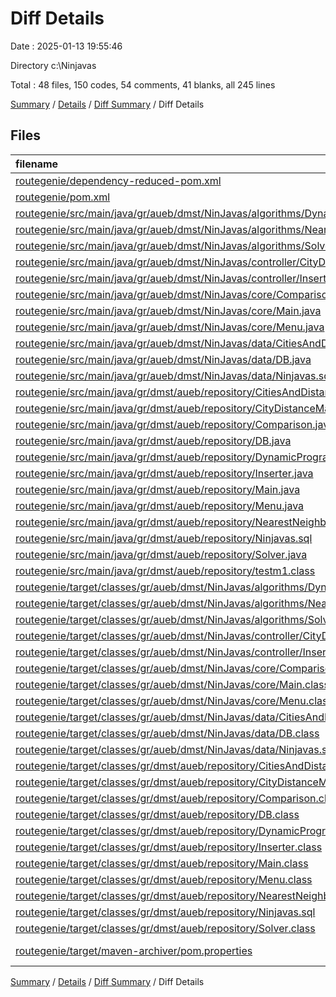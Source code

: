 # Diff Details

Date : 2025-01-13 19:55:46

Directory c:\\Ninjavas

Total : 48 files,  150 codes, 54 comments, 41 blanks, all 245 lines

[Summary](results.md) / [Details](details.md) / [Diff Summary](diff.md) / Diff Details

## Files
| filename | language | code | comment | blank | total |
| :--- | :--- | ---: | ---: | ---: | ---: |
| [routegenie/dependency-reduced-pom.xml](/routegenie/dependency-reduced-pom.xml) | XML | 3 | 0 | 0 | 3 |
| [routegenie/pom.xml](/routegenie/pom.xml) | XML | 3 | 0 | 1 | 4 |
| [routegenie/src/main/java/gr/aueb/dmst/NinJavas/algorithms/DynamicProgramming.java](/routegenie/src/main/java/gr/aueb/dmst/NinJavas/algorithms/DynamicProgramming.java) | Java | 150 | 30 | 35 | 215 |
| [routegenie/src/main/java/gr/aueb/dmst/NinJavas/algorithms/NearestNeighbour.java](/routegenie/src/main/java/gr/aueb/dmst/NinJavas/algorithms/NearestNeighbour.java) | Java | 33 | 13 | 8 | 54 |
| [routegenie/src/main/java/gr/aueb/dmst/NinJavas/algorithms/Solver.java](/routegenie/src/main/java/gr/aueb/dmst/NinJavas/algorithms/Solver.java) | Java | 35 | 15 | 10 | 60 |
| [routegenie/src/main/java/gr/aueb/dmst/NinJavas/controller/CityDistanceManager.java](/routegenie/src/main/java/gr/aueb/dmst/NinJavas/controller/CityDistanceManager.java) | Java | 85 | 1 | 10 | 96 |
| [routegenie/src/main/java/gr/aueb/dmst/NinJavas/controller/Inserter.java](/routegenie/src/main/java/gr/aueb/dmst/NinJavas/controller/Inserter.java) | Java | 278 | 8 | 13 | 299 |
| [routegenie/src/main/java/gr/aueb/dmst/NinJavas/core/Comparison.java](/routegenie/src/main/java/gr/aueb/dmst/NinJavas/core/Comparison.java) | Java | 74 | 1 | 11 | 86 |
| [routegenie/src/main/java/gr/aueb/dmst/NinJavas/core/Main.java](/routegenie/src/main/java/gr/aueb/dmst/NinJavas/core/Main.java) | Java | 69 | 7 | 13 | 89 |
| [routegenie/src/main/java/gr/aueb/dmst/NinJavas/core/Menu.java](/routegenie/src/main/java/gr/aueb/dmst/NinJavas/core/Menu.java) | Java | 97 | 69 | 36 | 202 |
| [routegenie/src/main/java/gr/aueb/dmst/NinJavas/data/CitiesAndDistances.java](/routegenie/src/main/java/gr/aueb/dmst/NinJavas/data/CitiesAndDistances.java) | Java | 289 | 5 | 14 | 308 |
| [routegenie/src/main/java/gr/aueb/dmst/NinJavas/data/DB.java](/routegenie/src/main/java/gr/aueb/dmst/NinJavas/data/DB.java) | Java | 35 | 5 | 7 | 47 |
| [routegenie/src/main/java/gr/aueb/dmst/NinJavas/data/Ninjavas.sql](/routegenie/src/main/java/gr/aueb/dmst/NinJavas/data/Ninjavas.sql) | MS SQL | 249 | 0 | 18 | 267 |
| [routegenie/src/main/java/gr/dmst/aueb/repository/CitiesAndDistances.java](/routegenie/src/main/java/gr/dmst/aueb/repository/CitiesAndDistances.java) | Java | -289 | -3 | -12 | -304 |
| [routegenie/src/main/java/gr/dmst/aueb/repository/CityDistanceManager.java](/routegenie/src/main/java/gr/dmst/aueb/repository/CityDistanceManager.java) | Java | -84 | -1 | -13 | -98 |
| [routegenie/src/main/java/gr/dmst/aueb/repository/Comparison.java](/routegenie/src/main/java/gr/dmst/aueb/repository/Comparison.java) | Java | -43 | -1 | -8 | -52 |
| [routegenie/src/main/java/gr/dmst/aueb/repository/DB.java](/routegenie/src/main/java/gr/dmst/aueb/repository/DB.java) | Java | -39 | -5 | -8 | -52 |
| [routegenie/src/main/java/gr/dmst/aueb/repository/DynamicProgramming.java](/routegenie/src/main/java/gr/dmst/aueb/repository/DynamicProgramming.java) | Java | -149 | -31 | -35 | -215 |
| [routegenie/src/main/java/gr/dmst/aueb/repository/Inserter.java](/routegenie/src/main/java/gr/dmst/aueb/repository/Inserter.java) | Java | -281 | -8 | -14 | -303 |
| [routegenie/src/main/java/gr/dmst/aueb/repository/Main.java](/routegenie/src/main/java/gr/dmst/aueb/repository/Main.java) | Java | -53 | -7 | -12 | -72 |
| [routegenie/src/main/java/gr/dmst/aueb/repository/Menu.java](/routegenie/src/main/java/gr/dmst/aueb/repository/Menu.java) | Java | -72 | -6 | -17 | -95 |
| [routegenie/src/main/java/gr/dmst/aueb/repository/NearestNeighbour.java](/routegenie/src/main/java/gr/dmst/aueb/repository/NearestNeighbour.java) | Java | -33 | -13 | -9 | -55 |
| [routegenie/src/main/java/gr/dmst/aueb/repository/Ninjavas.sql](/routegenie/src/main/java/gr/dmst/aueb/repository/Ninjavas.sql) | MS SQL | -249 | 0 | -18 | -267 |
| [routegenie/src/main/java/gr/dmst/aueb/repository/Solver.java](/routegenie/src/main/java/gr/dmst/aueb/repository/Solver.java) | Java | -26 | -15 | -6 | -47 |
| [routegenie/src/main/java/gr/dmst/aueb/repository/testm1.class](/routegenie/src/main/java/gr/dmst/aueb/repository/testm1.class) | Java | -29 | 0 | 0 | -29 |
| [routegenie/target/classes/gr/aueb/dmst/NinJavas/algorithms/DynamicProgramming.class](/routegenie/target/classes/gr/aueb/dmst/NinJavas/algorithms/DynamicProgramming.class) | Java | 109 | 0 | 3 | 112 |
| [routegenie/target/classes/gr/aueb/dmst/NinJavas/algorithms/NearestNeighbour.class](/routegenie/target/classes/gr/aueb/dmst/NinJavas/algorithms/NearestNeighbour.class) | Java | 21 | 0 | 0 | 21 |
| [routegenie/target/classes/gr/aueb/dmst/NinJavas/algorithms/Solver.class](/routegenie/target/classes/gr/aueb/dmst/NinJavas/algorithms/Solver.class) | Java | 20 | 0 | 0 | 20 |
| [routegenie/target/classes/gr/aueb/dmst/NinJavas/controller/CityDistanceManager.class](/routegenie/target/classes/gr/aueb/dmst/NinJavas/controller/CityDistanceManager.class) | Java | 46 | 0 | 2 | 48 |
| [routegenie/target/classes/gr/aueb/dmst/NinJavas/controller/Inserter.class](/routegenie/target/classes/gr/aueb/dmst/NinJavas/controller/Inserter.class) | Java | 284 | 0 | 3 | 287 |
| [routegenie/target/classes/gr/aueb/dmst/NinJavas/core/Comparison.class](/routegenie/target/classes/gr/aueb/dmst/NinJavas/core/Comparison.class) | Java | 45 | 0 | 6 | 51 |
| [routegenie/target/classes/gr/aueb/dmst/NinJavas/core/Main.class](/routegenie/target/classes/gr/aueb/dmst/NinJavas/core/Main.class) | Java | 56 | 0 | 0 | 56 |
| [routegenie/target/classes/gr/aueb/dmst/NinJavas/core/Menu.class](/routegenie/target/classes/gr/aueb/dmst/NinJavas/core/Menu.class) | Java | 40 | 0 | 4 | 44 |
| [routegenie/target/classes/gr/aueb/dmst/NinJavas/data/CitiesAndDistances.class](/routegenie/target/classes/gr/aueb/dmst/NinJavas/data/CitiesAndDistances.class) | Java | 89 | 0 | 1 | 90 |
| [routegenie/target/classes/gr/aueb/dmst/NinJavas/data/DB.class](/routegenie/target/classes/gr/aueb/dmst/NinJavas/data/DB.class) | Java | 28 | 0 | 0 | 28 |
| [routegenie/target/classes/gr/aueb/dmst/NinJavas/data/Ninjavas.sql](/routegenie/target/classes/gr/aueb/dmst/NinJavas/data/Ninjavas.sql) | MS SQL | 249 | 0 | 18 | 267 |
| [routegenie/target/classes/gr/dmst/aueb/repository/CitiesAndDistances.class](/routegenie/target/classes/gr/dmst/aueb/repository/CitiesAndDistances.class) | Java | -84 | 0 | 0 | -84 |
| [routegenie/target/classes/gr/dmst/aueb/repository/CityDistanceManager.class](/routegenie/target/classes/gr/dmst/aueb/repository/CityDistanceManager.class) | Java | -27 | 0 | 0 | -27 |
| [routegenie/target/classes/gr/dmst/aueb/repository/Comparison.class](/routegenie/target/classes/gr/dmst/aueb/repository/Comparison.class) | Java | -36 | 0 | 0 | -36 |
| [routegenie/target/classes/gr/dmst/aueb/repository/DB.class](/routegenie/target/classes/gr/dmst/aueb/repository/DB.class) | Java | -18 | -4 | 0 | -22 |
| [routegenie/target/classes/gr/dmst/aueb/repository/DynamicProgramming.class](/routegenie/target/classes/gr/dmst/aueb/repository/DynamicProgramming.class) | Java | -82 | 0 | 0 | -82 |
| [routegenie/target/classes/gr/dmst/aueb/repository/Inserter.class](/routegenie/target/classes/gr/dmst/aueb/repository/Inserter.class) | Java | -273 | 0 | -3 | -276 |
| [routegenie/target/classes/gr/dmst/aueb/repository/Main.class](/routegenie/target/classes/gr/dmst/aueb/repository/Main.class) | Java | -54 | 0 | 0 | -54 |
| [routegenie/target/classes/gr/dmst/aueb/repository/Menu.class](/routegenie/target/classes/gr/dmst/aueb/repository/Menu.class) | Java | -31 | -6 | 0 | -37 |
| [routegenie/target/classes/gr/dmst/aueb/repository/NearestNeighbour.class](/routegenie/target/classes/gr/dmst/aueb/repository/NearestNeighbour.class) | Java | -20 | 0 | 0 | -20 |
| [routegenie/target/classes/gr/dmst/aueb/repository/Ninjavas.sql](/routegenie/target/classes/gr/dmst/aueb/repository/Ninjavas.sql) | MS SQL | -249 | 0 | -18 | -267 |
| [routegenie/target/classes/gr/dmst/aueb/repository/Solver.class](/routegenie/target/classes/gr/dmst/aueb/repository/Solver.class) | Java | -19 | 0 | 0 | -19 |
| [routegenie/target/maven-archiver/pom.properties](/routegenie/target/maven-archiver/pom.properties) | Java Properties | 3 | 0 | 1 | 4 |

[Summary](results.md) / [Details](details.md) / [Diff Summary](diff.md) / Diff Details